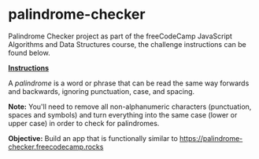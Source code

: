 # palindrome-checker
Palindrome Checker project as part of the freeCodeCamp JavaScript Algorithms and Data Structures course, the challenge instructions can be found below.

**<ins>Instructions</ins>**

A *palindrome* is a word or phrase that can be read the same way forwards and backwards, ignoring punctuation, case, and spacing.

**Note:** You'll need to remove all non-alphanumeric characters (punctuation, spaces and symbols) and turn everything into the same case (lower or upper case) in order to check for palindromes.

**Objective:** Build an app that is functionally similar to https://palindrome-checker.freecodecamp.rocks
